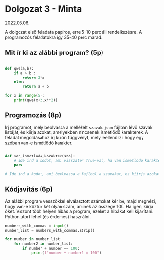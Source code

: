 # Dolgozat 3 - Minta
2022.03.06.

A dolgozat első feladata papíros, erre 5-10 perc áll rendelkezésre. A programozós feladatokra így 35-40 perc marad.

## Mit ír ki az alábbi program? (5p)
```python

def qwe(a,b):
    if a > b :
        return 2*a
    else:
        return a + b

for x in range(5):
    print(qwe(x+2,x**2))

```

## Programozás (8p)

Írj programot, mely beolvassa a mellékelt `szavak.json` fájlban lévő szavak listáját, és kiírja azokat, amelyekben nincsenek ismétlődő karakterek. A feladat megoldásához írj külön függvényt, mely leellenőrzi, hogy egy szóban van-e ismétlődő karakter.

```python

def van_ismetlodo_karakter(szo):
    # ide ird a kodot, ami visszater True-val, ha van ismetlodo karakter es False-szal ha nincs
    pass

# Ide ird a kodot, ami beolvassa a fajlbol a szavakat, es kiirja azokat, amikben nincsenek ismetlodo karakterek
```

## Kódjavítás (6p)

Az alábbi program vesszőkkel elválasztott számokat kér be, majd megnézi, hogy van-e köztük két olyan szám, aminek az összege 100. Ha igen, kiírja őket. Viszont több helyen hibás a program, ezeket a hibákat kell kijavítani. Pythontutort lehet (és érdemes) használni.


```python
numbers_with_commas = input()
number_list = numbers_with_commas.strip()

for number in number_list:
    for number2 in number_list:
        if number + number == 100:
            print(f"number + number2 = 100")
```

